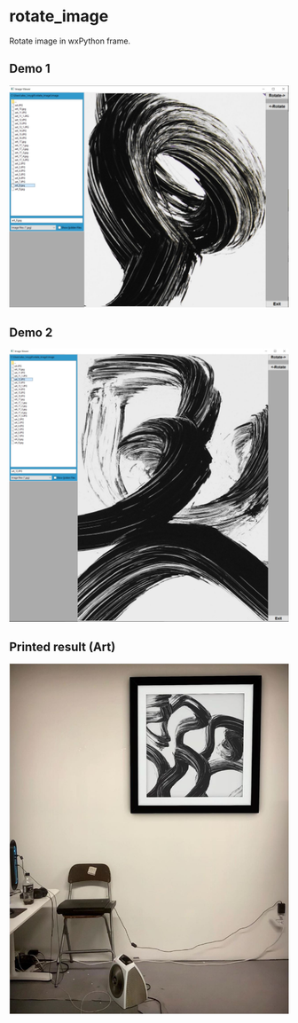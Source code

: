# rotate_image
Rotate image in wxPython frame.


## Demo 1
![Rotate](https://github.com/pydemo/rotate_image/blob/master/docs/images/rotate3.JPG?raw=true "Rotate")



## Demo 2
![Rotate](https://github.com/pydemo/rotate_image/blob/master/docs/images/rotate2.JPG?raw=true "Rotate")




## Printed result (Art)
![Rotate](https://github.com/pydemo/rotate_image/blob/master/docs/images/result.JPG?raw=true "Rotate")


